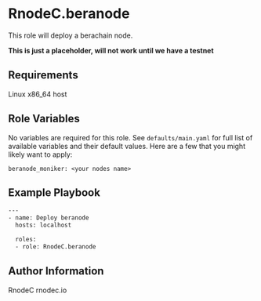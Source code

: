 RnodeC.beranode
=========

This role will deploy a berachain node.  

**This is just a placeholder, will not work until we have a testnet**

Requirements
------------

Linux x86_64 host

Role Variables
--------------

No variables are required for this role.  See `defaults/main.yaml` for full list of available variables and their default values.  Here are a few that you might likely want to apply:

```
beranode_moniker: <your nodes name>
```
 

Example Playbook
----------------

```bash
---
- name: Deploy beranode
  hosts: localhost

  roles:
  - role: RnodeC.beranode
```



Author Information
------------------

RnodeC
rnodec.io